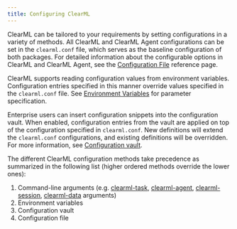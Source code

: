 ```yaml
---
title: Configuring ClearML
---
```


ClearML can be tailored to your requirements by setting configurations in a variety of methods. All ClearML and ClearML 
Agent configurations can be set in the `clearml.conf` file, which serves as the baseline configuration of both packages. 
For detailed information about the configurable options in ClearML and ClearML Agent, see the 
[Configuration File](clearml_conf.md) reference page. 

ClearML supports reading configuration values from environment variables. Configuration entries specified
in this manner override values specified in the `clearml.conf` file. See [Environment Variables](env_vars.md) for parameter
specification.

Enterprise users can insert configuration snippets into the configuration vault. When enabled, configuration entries 
from the vault are applied on top of the configuration specified in `clearml.conf`. New definitions will extend the
`clearml.conf` configurations, and existing definitions will be overridden. For more information, see [Configuration vault](../webapp/webapp_profile.md#configuration-vault).

The different ClearML configuration methods take precedence as summarized in the following list (higher ordered methods 
override the lower ones):
1. Command-line arguments (e.g. [clearml-task](../apps/clearml_task.md#command-line-options), [clearml-agent](../clearml_agent/clearml_agent_ref.md), 
   [clearml-session](../apps/clearml_session.md#command-line-options), [clearml-data](../clearml_data/clearml_data_cli.md) 
   arguments) 
1. Environment variables
1. Configuration vault
1. Configuration file
